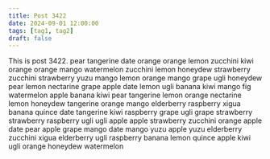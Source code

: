```yaml
---
title: Post 3422
date: 2024-09-01 12:00:00
tags: [tag1, tag2]
draft: false
---
```

This is post 3422.
pear
tangerine
date
orange
orange
lemon
zucchini
kiwi
orange
orange
mango
watermelon
zucchini
lemon
honeydew
strawberry
zucchini
strawberry
yuzu
mango
lemon
orange
mango
grape
ugli
honeydew
pear
lemon
nectarine
grape
apple
date
lemon
ugli
banana
kiwi
mango
fig
watermelon
apple
banana
kiwi
pear
tangerine
lemon
orange
nectarine
lemon
honeydew
tangerine
orange
mango
elderberry
raspberry
xigua
banana
quince
date
tangerine
kiwi
raspberry
grape
ugli
grape
strawberry
strawberry
raspberry
ugli
ugli
apple
apple
strawberry
zucchini
orange
apple
date
pear
apple
grape
mango
date
mango
yuzu
apple
yuzu
elderberry
zucchini
xigua
elderberry
ugli
raspberry
banana
lemon
quince
apple
kiwi
ugli
orange
honeydew
watermelon
